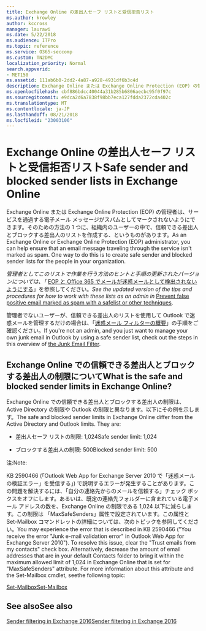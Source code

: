 ```yaml
---
title: Exchange Online の差出人セーフ リストと受信拒否リスト
ms.author: krowley
author: kccross
manager: laurawi
ms.date: 5/22/2018
ms.audience: ITPro
ms.topic: reference
ms.service: O365-seccomp
ms.custom: TN2DMC
localization_priority: Normal
search.appverid:
- MET150
ms.assetid: 111ab6b0-2dd2-4a87-a928-4931df6b3c4d
description: Exchange Online または Exchange Online Protection (EOP) の管理者は、サービスを通過する電子メール メッセージがスパムとしてマークされないようにできます。そのための方法の 1 つに、組織内のユーザーの中で、信頼できる差出人とブロックする差出人のリストを作成する、というものがあります。
ms.openlocfilehash: cbf886bdcc40044a31b285b6806aecbc95f0f97c
ms.sourcegitcommit: e9dca2d6a7838f98bb7eca127fdda2372cda402c
ms.translationtype: MT
ms.contentlocale: ja-JP
ms.lasthandoff: 08/21/2018
ms.locfileid: "23003106"
---
```

# <a name="safe-sender-and-blocked-sender-lists-in-exchange-online"></a><span data-ttu-id="fa79e-104">Exchange Online の差出人セーフ リストと受信拒否リスト</span><span class="sxs-lookup"><span data-stu-id="fa79e-104">Safe sender and blocked sender lists in Exchange Online</span></span>

<span data-ttu-id="fa79e-p102">Exchange Online または Exchange Online Protection (EOP) の管理者は、サービスを通過する電子メール メッセージがスパムとしてマークされないようにできます。そのための方法の 1 つに、組織内のユーザーの中で、信頼できる差出人とブロックする差出人のリストを作成する、というものがあります。</span><span class="sxs-lookup"><span data-stu-id="fa79e-p102">As an Exchange Online or Exchange Online Protection (EOP) administrator, you can help ensure that an email message traveling through the service isn't marked as spam. One way to do this is to create safe sender and blocked sender lists for the people in your organization.</span></span> 
  
 <span data-ttu-id="fa79e-107">*管理者としてこのリストで作業を行う方法のヒントと手順の更新されたバージョンについては、「* [EOP と Office 365 でメールが迷惑メールとして検出されないようにする](https://go.microsoft.com/fwlink/p/?LinkID=534224)」を参照してください。</span><span class="sxs-lookup"><span data-stu-id="fa79e-107">*See the updated version of the tips and procedures for how to work with these lists as an admin in* [Prevent false positive email marked as spam with a safelist or other techniques](https://go.microsoft.com/fwlink/p/?LinkID=534224).</span></span> 
  
<span data-ttu-id="fa79e-108">管理者でないユーザーが、信頼できる差出人のリストを使用して Outlook で迷惑メールを管理するだけの場合は、「[迷惑メール フィルターの概要](https://go.microsoft.com/fwlink/?LinkId=817222)」の手順をご確認ください。</span><span class="sxs-lookup"><span data-stu-id="fa79e-108">If you're not an admin, and you just want to manage your own junk email in Outlook by using a safe sender list, check out the steps in this overview of [the Junk Email Filter](https://go.microsoft.com/fwlink/?LinkId=817222).</span></span> 
  
## <a name="what-is-the-safe-and-blocked-sender-limits-in-exchange-online"></a><span data-ttu-id="fa79e-109">Exchange Online での信頼できる差出人とブロックする差出人の制限について</span><span class="sxs-lookup"><span data-stu-id="fa79e-109">What is the safe and blocked sender limits in Exchange Online?</span></span>

<span data-ttu-id="fa79e-p103">Exchange Online での信頼できる差出人とブロックする差出人の制限は、Active Directory の制限や Outlook の制限と異なります。以下にその例を示します。</span><span class="sxs-lookup"><span data-stu-id="fa79e-p103">The safe and blocked sender limits in Exchange Online differ from the Active Directory and Outlook limits. They are:</span></span>
  
- <span data-ttu-id="fa79e-112">差出人セーフ リストの制限: 1,024</span><span class="sxs-lookup"><span data-stu-id="fa79e-112">Safe sender limit: 1,024</span></span>
    
- <span data-ttu-id="fa79e-113">ブロックする差出人の制限: 500</span><span class="sxs-lookup"><span data-stu-id="fa79e-113">Blocked sender limit: 500</span></span>
    
<span data-ttu-id="fa79e-114">注:</span><span class="sxs-lookup"><span data-stu-id="fa79e-114">Note:</span></span>
  
<span data-ttu-id="fa79e-p104">KB 2590466 (「Outlook Web App for Exchange Server 2010 で「迷惑メールの検証エラー」を受信する」) で説明するエラーが発生することがあります。この問題を解決するには、「自分の連絡先からのメールを信頼する」チェック ボックスをオフにします。あるいは、既定の連絡先フォルダーに含まれている電子メール アドレスの数を、Exchange Online の制限である 1,024 以下に減らします。この制限は 「MaxSafeSenders」属性で設定されています。この属性と Set-Mailbox コマンドレットの詳細については、次のトピックを参照してください。</span><span class="sxs-lookup"><span data-stu-id="fa79e-p104">You may experience the error that is described in KB 2590466 ("You receive the error "Junk e-mail validation error" in Outlook Web App for Exchange Server 2010"). To resolve this issue, clear the "Trust emails from my contacts" check box. Alternatively, decrease the amount of email addresses that are in your default Contacts folder to bring it within the maximum allowed limit of 1,024 in Exchange Online that is set for "MaxSafeSenders" attribute. For more information about this attribute and the Set-Mailbox cmdlet, seethe following topic:</span></span>
  
[<span data-ttu-id="fa79e-119">Set-Mailbox</span><span class="sxs-lookup"><span data-stu-id="fa79e-119">Set-Mailbox</span></span>](https://docs.microsoft.com/powershell/module/exchange/mailboxes/Set-Mailbox?view=exchange-ps)
  
## <a name="see-also"></a><span data-ttu-id="fa79e-120">See also</span><span class="sxs-lookup"><span data-stu-id="fa79e-120">See also</span></span>

[<span data-ttu-id="fa79e-121">Sender filtering in Exchange 2016</span><span class="sxs-lookup"><span data-stu-id="fa79e-121">Sender filtering in Exchange 2016</span></span>](http://technet.microsoft.com/library/b833f864-ff10-46a0-a653-28fb9ba30896.aspx)

